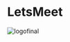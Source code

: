 # LetsMeet

![logofinal](https://user-images.githubusercontent.com/50544486/71904034-55aab280-31a0-11ea-849e-646df6428430.png)
